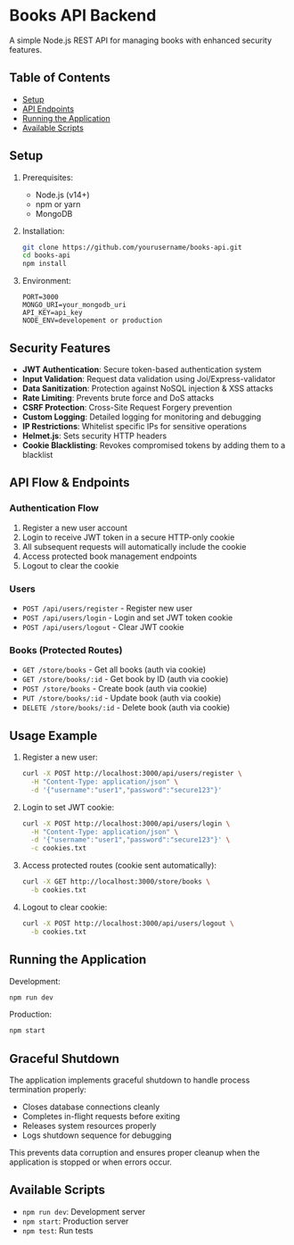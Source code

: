 # Books API Backend

A simple Node.js REST API for managing books with enhanced security features.

## Table of Contents

- [Setup](#setup)
- [API Endpoints](#api-endpoints)
- [Running the Application](#running-the-application)
- [Available Scripts](#available-scripts)

## Setup

1. Prerequisites:
   - Node.js (v14+)
   - npm or yarn
   - MongoDB

2. Installation:
   ```bash
   git clone https://github.com/yourusername/books-api.git
   cd books-api
   npm install
   ```

3. Environment:
   ```
   PORT=3000
   MONGO_URI=your_mongodb_uri
   API_KEY=api_key
   NODE_ENV=developement or production
   ```

## Security Features

- **JWT Authentication**: Secure token-based authentication system
- **Input Validation**: Request data validation using Joi/Express-validator
- **Data Sanitization**: Protection against NoSQL injection & XSS attacks
- **Rate Limiting**: Prevents brute force and DoS attacks
- **CSRF Protection**: Cross-Site Request Forgery prevention
- **Custom Logging**: Detailed logging for monitoring and debugging
- **IP Restrictions**: Whitelist specific IPs for sensitive operations
- **Helmet.js**: Sets security HTTP headers
- **Cookie Blacklisting**: Revokes compromised tokens by adding them to a blacklist

## API Flow & Endpoints

### Authentication Flow
1. Register a new user account
2. Login to receive JWT token in a secure HTTP-only cookie
3. All subsequent requests will automatically include the cookie
4. Access protected book management endpoints
5. Logout to clear the cookie

### Users
- `POST /api/users/register` - Register new user
- `POST /api/users/login` - Login and set JWT token cookie
- `POST /api/users/logout` - Clear JWT cookie

### Books (Protected Routes)
- `GET /store/books` - Get all books (auth via cookie)
- `GET /store/books/:id` - Get book by ID (auth via cookie)
- `POST /store/books` - Create book (auth via cookie)
- `PUT /store/books/:id` - Update book (auth via cookie)
- `DELETE /store/books/:id` - Delete book (auth via cookie)

## Usage Example

1. Register a new user:
   ```bash
   curl -X POST http://localhost:3000/api/users/register \
     -H "Content-Type: application/json" \
     -d '{"username":"user1","password":"secure123"}'
   ```

2. Login to set JWT cookie:
   ```bash
   curl -X POST http://localhost:3000/api/users/login \
     -H "Content-Type: application/json" \
     -d '{"username":"user1","password":"secure123"}' \
     -c cookies.txt
   ```

3. Access protected routes (cookie sent automatically):
   ```bash
   curl -X GET http://localhost:3000/store/books \
     -b cookies.txt
   ```

4. Logout to clear cookie:
   ```bash
   curl -X POST http://localhost:3000/api/users/logout \
     -b cookies.txt
   ```

## Running the Application

Development:
```bash
npm run dev
```

Production:
```bash
npm start
```

## Graceful Shutdown

The application implements graceful shutdown to handle process termination properly:

- Closes database connections cleanly
- Completes in-flight requests before exiting
- Releases system resources properly
- Logs shutdown sequence for debugging

This prevents data corruption and ensures proper cleanup when the application is stopped or when errors occur.

## Available Scripts

- `npm run dev`: Development server
- `npm start`: Production server
- `npm test`: Run tests

